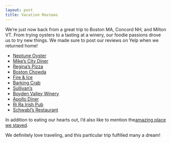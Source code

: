 ```yaml
---
layout: post
title: Vacation Reviews
---
```


We’re just now back from a great trip to Boston MA, Concord NH, and
Milton VT. From trying oysters to a tasting at a winery, our foodie
passions drove us to try new things. We made sure to post our reviews on
Yelp when we returned home!

-   [Neptune
    Oyster](http://www.yelp.com/biz/neptune-oyster-boston#hrid:t315xMhq1YuU-h52ZLPw8g)
-   [Mike’s City
    Diner](http://www.yelp.com/biz/mikes-city-diner-boston#hrid:sEyFHgCu8Nl3gDj1rksOcA)
-   [Regina’s
    Pizza](http://www.yelp.com/biz/pizzeria-regina-boston-4#hrid:z08r9gNXe3xL3tEkQkJz4g)
-   [Boston
    Chowda](http://www.yelp.com/biz/boston-chowda-co-boston#hrid:Cb7QHZYATYTS9lgP80bYxA)
-   [Fire &
    Ice](http://www.yelp.com/biz/fire-and-ice-boston#hrid:wq_xlJSRFjiriA_XNx4j3g)
-   [Barking
    Crab](http://www.yelp.com/biz/the-barking-crab-boston#hrid:_T1l71OuohNd2JcqkKY0bA)
-   [Sullivan’s](http://www.yelp.com/biz/sullivans-pub-charlestown#hrid:bCgMZ8_mGYl_urDOlfB7Ag)
-   [Boyden Valley
    Winery](http://www.yelp.com/biz/boyden-valley-winery-jeffersonville#hrid:9yIO5qalMWITHxbxdpPnfQ)
-   [Apollo
    Diner](http://www.yelp.com/biz/apollo-diner-milton#hrid:NOqBsU3Wp2FZRSfR9vp-Dg)
-   [Ri Ra Irish
    Pub](http://www.yelp.com/biz/ri-ra-the-irish-pub-burlington#hrid:Jcttbb_xQDd2b9WTLO0T_Q)
-   [Schwabl’s
    Restaurant](http://www.yelp.com/biz/schwabls-restaurant-west-seneca#hrid:JEcTe1GQ_giQhuCA-uYObQ)

In addition to eating our hearts out, I’d also like to mention
the[amazing place we
stayed](http://jonmagic.com/post/1219753840/46-monument-avenue).

We definitely love traveling, and this particular trip fulfilled many a
dream!
